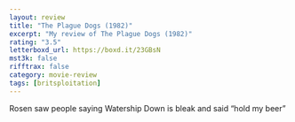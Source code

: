 ```yaml
---
layout: review
title: "The Plague Dogs (1982)"
excerpt: "My review of The Plague Dogs (1982)"
rating: "3.5"
letterboxd_url: https://boxd.it/23GBsN
mst3k: false
rifftrax: false
category: movie-review
tags: [britsploitation]
---
```


Rosen saw people saying Watership Down is bleak and said “hold my beer”
